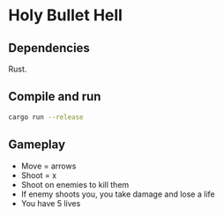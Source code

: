 # Holy Bullet Hell

## Dependencies
Rust.
## Compile and run
```bash
cargo run --release
```

## Gameplay
- Move = arrows
- Shoot = x
- Shoot on enemies to kill them
- If enemy shoots you, you take damage and lose a life
- You have 5 lives
